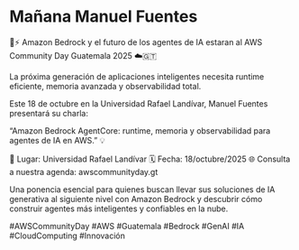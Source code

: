 # Mañana Manuel Fuentes

🤖⚡ Amazon Bedrock y el futuro de los agentes de IA estaran al AWS Community Day Guatemala 2025 ☁️🇬🇹

La próxima generación de aplicaciones inteligentes necesita runtime eficiente, memoria avanzada y observabilidad total.

Este 18 de octubre en la Universidad Rafael Landívar, Manuel Fuentes presentará su charla:

“Amazon Bedrock AgentCore: runtime, memoria y observabilidad para agentes de IA en AWS.” 💡

📍 Lugar: Universidad Rafael Landívar
🗓️ Fecha: 18/octubre/2025
🌐 Consulta a nuestra agenda: awscommunityday.gt

Una ponencia esencial para quienes buscan llevar sus soluciones de IA generativa al siguiente nivel con Amazon Bedrock y descubrir cómo construir agentes más inteligentes y confiables en la nube.

#AWSCommunityDay #AWS #Guatemala #Bedrock #GenAI #IA #CloudComputing #Innovación
